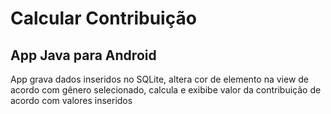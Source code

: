 # Calcular Contribuição
## App Java para Android
App grava dados inseridos no SQLite, altera cor de elemento na view de acordo com gênero selecionado, calcula e exibibe valor da contribuição de acordo com valores inseridos
